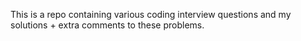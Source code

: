 This is a repo containing various coding interview questions and my solutions + extra comments to these problems.

